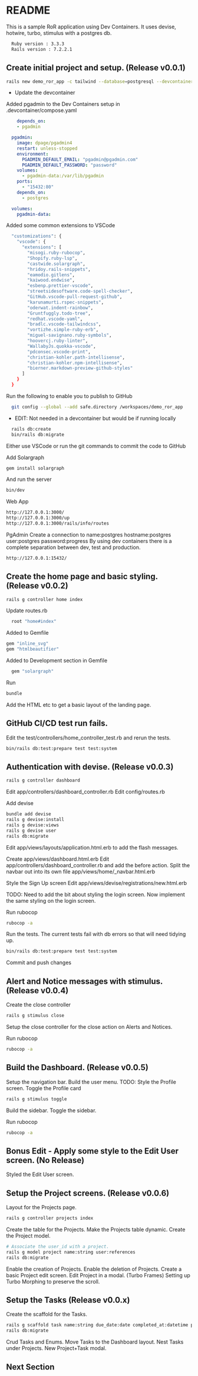 # README

This is a sample RoR application using Dev Containers.
It uses devise, hotwire, turbo, stimulus with a postgres db.

```bash
  Ruby version : 3.3.3
  Rails version : 7.2.2.1
```

## Create initial project and setup.  (Release v0.0.1)

```bash
rails new demo_ror_app -c tailwind --database=postgresql --devcontainer
```

* Update the devcontainer

Added pgadmin to the Dev Containers setup in .devcontainer/compose.yaml

```yaml
    depends_on:
    - pgadmin

  pgadmin:
    image: dpage/pgadmin4
    restart: unless-stopped
    environment:
      PGADMIN_DEFAULT_EMAIL: "pgadmin@pgadmin.com"
      PGADMIN_DEFAULT_PASSWORD: "password"
    volumes:
      - pgadmin-data:/var/lib/pgadmin
    ports:
      - "15432:80"
    depends_on:
      - postgres

  volumes:
    pgadmin-data:
```

Added some common extensions to VSCode

```bash
  "customizations": {
    "vscode": {
      "extensions": [
        "misogi.ruby-rubocop",
        "Shopify.ruby-lsp",
        "castwide.solargraph",
        "hridoy.rails-snippets",
        "eamodio.gitlens",
        "kaiwood.endwise",
        "esbenp.prettier-vscode",
        "streetsidesoftware.code-spell-checker",
        "GitHub.vscode-pull-request-github",
        "karunamurti.rspec-snippets",
        "oderwat.indent-rainbow",
        "Gruntfuggly.todo-tree",
        "redhat.vscode-yaml",
        "bradlc.vscode-tailwindcss",
        "vortizhe.simple-ruby-erb",
        "miguel-savignano.ruby-symbols",
        "hoovercj.ruby-linter",
        "WallabyJs.quokka-vscode",
        "pdconsec.vscode-print",
        "christian-kohler.path-intellisense",
        "christian-kohler.npm-intellisense",
        "bierner.markdown-preview-github-styles"
      ]
    }
  }
```

Run the following to enable you to publish to GitHub

```bash
  git config --global --add safe.directory /workspaces/demo_ror_app
```

* EDIT: Not needed in a devcontainer but would be if running locally

```bash
  rails db:create
  bin/rails db:migrate
```

Either use VSCode or run the git commands to commit the code to GitHub

Add Solargraph

```bash
gem install solargraph
```

And run the server

```bash
bin/dev
```

Web App

```bash
http://127.0.0.1:3000/
http://127.0.0.1:3000/up
http://127.0.0.1:3000/rails/info/routes
```

PgAdmin
Create a connection to name:postgres hostname:postgres user:postgres password:progress
By using dev containers there is a complete separation between dev, test and production.

```bash
http://127.0.0.1:15432/
```

## Create the home page and basic styling. (Release v0.0.2)

```bash
rails g controller home index
```

Update routes.rb

```bash
  root "home#index"
```

Added to Gemfile

```bash
gem "inline_svg"
gem "htmlbeautifier"
```

Added to Development section in Gemfile

```bash
  gem "solargraph"
```

Run

```bash
bundle
```

Add the HTML etc to get a basic layout of the landing page.

## GitHub CI/CD test run fails.

Edit the test/controllers/home_controller_test.rb and rerun the tests.

```bash
bin/rails db:test:prepare test test:system
```

## Authentication with devise. (Release v0.0.3)

```bash
rails g controller dashboard
```

Edit app/controllers/dashboard_controller.rb
Edit config/routes.rb

Add devise

```bash
bundle add devise
rails g devise:install
rails g devise:views
rails g devise user
rails db:migrate
```

Edit app/views/layouts/application.html.erb to add the flash messages.

Create app/views/dashboard.html.erb
Edit app/controllers/dashboard_controller.rb and add the before action.
Split the navbar out into its own file app/views/home/_navbar.html.erb

Style the Sign Up screen
Edit app/views/devise/registrations/new.html.erb

TODO: Need to add the bit about styling the login screen.
Now implement the same styling on the login screen.

Run rubocop

```bash
rubocop -a
```

Run the tests.
The current tests fail with db errors so that will need tidying up.

```bash
bin/rails db:test:prepare test test:system
```

Commit and push changes

## Alert and Notice messages with stimulus. (Release v0.0.4)

Create the close controller

```bash
rails g stimulus close
```

Setup the close controller for the close action on Alerts and Notices.

Run rubocop

```bash
rubocop -a
```

## Build the Dashboard. (Release v0.0.5)

Setup the navigation bar.
Build the user menu.
TODO: Style the Profile screen.
Toggle the Profile card

```bash
rails g stimulus toggle
```

Build the sidebar.
Toggle the sidebar.

Run rubocop

```bash
rubocop -a
```

## Bonus Edit - Apply some style to the Edit User screen. (No Release)

Styled the Edit User screen.

## Setup the Project screens. (Release v0.0.6)

Layout for the Projects page.

```bash
rails g controller projects index
```

Create the table for the Projects.
Make the Projects table dynamic.
Create the Project model.

```bash
# Associate the user_id with a project.
rails g model project name:string user:references
rails db:migrate
```

Enable the creation of Projects.
Enable the deletion of Projects.
Create a basic Project edit screen.
Edit Project in a modal. (Turbo Frames)
Setting up Turbo Morphing to preserve the scroll.

## Setup the Tasks (Release v0.0.x)

Create the scaffold for the Tasks.

```bash
rails g scaffold task name:string due_date:date completed_at:datetime priority:integer project:references
rails db:migrate
```

Crud Tasks and Enums.
Move Tasks to the Dashboard layout.
Nest Tasks under Projects.
New Project+Task modal.

## Next Section

```bash
```
